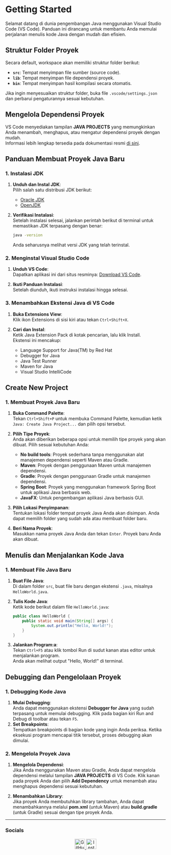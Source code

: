 # Getting Started

Selamat datang di dunia pengembangan Java menggunakan Visual Studio Code (VS Code). Panduan ini dirancang untuk membantu Anda memulai perjalanan menulis kode Java dengan mudah dan efisien.

## Struktur Folder Proyek

Secara default, workspace akan memiliki struktur folder berikut:

- **`src`**: Tempat menyimpan file sumber (source code).
- **`lib`**: Tempat menyimpan file dependensi proyek.
- **`bin`**: Tempat menyimpan hasil kompilasi secara otomatis.

Jika ingin menyesuaikan struktur folder, buka file `.vscode/settings.json` dan perbarui pengaturannya sesuai kebutuhan.

## Mengelola Dependensi Proyek

VS Code menyediakan tampilan **JAVA PROJECTS** yang memungkinkan Anda menambah, menghapus, atau mengatur dependensi proyek dengan mudah.  
Informasi lebih lengkap tersedia pada dokumentasi resmi [di sini](https://code.visualstudio.com/docs/java/java-project).

## Panduan Membuat Proyek Java Baru

### 1. Instalasi JDK

1. **Unduh dan Instal JDK**:  
   Pilih salah satu distribusi JDK berikut:
   - [Oracle JDK](https://www.oracle.com/java/technologies/javase-downloads.html)  
   - [OpenJDK](https://openjdk.org/)

2. **Verifikasi Instalasi**:  
   Setelah instalasi selesai, jalankan perintah berikut di terminal untuk memastikan JDK terpasang dengan benar:
   ```bash
   java -version
   ```
   Anda seharusnya melihat versi JDK yang telah terinstal.

### 2. Menginstal Visual Studio Code

1. **Unduh VS Code**:  
   Dapatkan aplikasi ini dari situs resminya: [Download VS Code](https://code.visualstudio.com).

2. **Ikuti Panduan Instalasi**:  
   Setelah diunduh, ikuti instruksi instalasi hingga selesai.

### 3. Menambahkan Ekstensi Java di VS Code

1. **Buka Extensions View**:  
   Klik ikon Extensions di sisi kiri atau tekan `Ctrl+Shift+X`.

2. **Cari dan Instal**:  
   Ketik Java Extension Pack di kotak pencarian, lalu klik Install.  
   Ekstensi ini mencakup:
   - Language Support for Java(TM) by Red Hat
   - Debugger for Java
   - Java Test Runner
   - Maven for Java
   - Visual Studio IntelliCode  



## Create New Project

### 1. Membuat Proyek Java Baru

1. **Buka Command Palette**:  
   Tekan `Ctrl+Shift+P` untuk membuka Command Palette, kemudian ketik `Java: Create Java Project...` dan pilih opsi tersebut.

2. **Pilih Tipe Proyek**:  
   Anda akan diberikan beberapa opsi untuk memilih tipe proyek yang akan dibuat. Pilih sesuai kebutuhan Anda:
   - **No build tools**: Proyek sederhana tanpa menggunakan alat manajemen dependensi seperti Maven atau Gradle.
   - **Maven**: Proyek dengan penggunaan Maven untuk manajemen dependensi.
   - **Gradle**: Proyek dengan penggunaan Gradle untuk manajemen dependensi.
   - **Spring Boot**: Proyek yang menggunakan framework Spring Boot untuk aplikasi Java berbasis web.
   - **JavaFX**: Untuk pengembangan aplikasi Java berbasis GUI.

3. **Pilih Lokasi Penyimpanan**:  
   Tentukan lokasi folder tempat proyek Java Anda akan disimpan. Anda dapat memilih folder yang sudah ada atau membuat folder baru.

4. **Beri Nama Proyek**:  
   Masukkan nama proyek Java Anda dan tekan `Enter`. Proyek baru Anda akan dibuat.



## Menulis dan Menjalankan Kode Java

### 1. Membuat File Java Baru

1. **Buat File Java**:  
   Di dalam folder `src`, buat file baru dengan ekstensi `.java`, misalnya `HelloWorld.java`.

2. **Tulis Kode Java**:  
   Ketik kode berikut dalam file `HelloWorld.java`:
   ```java
   public class HelloWorld {
       public static void main(String[] args) {
           System.out.println("Hello, World!");
       }
   }
   ```
3. **Jalankan Program:a**:  
   Tekan `Ctrl+F5` atau klik tombol Run di sudut kanan atas editor untuk menjalankan program.  
   Anda akan melihat output "Hello, World!" di terminal.  



## Debugging dan Pengelolaan Proyek

### 1. Debugging Kode Java

1. **Mulai Debugging**:  
    Anda dapat menggunakan ekstensi **Debugger for Java** yang sudah terpasang untuk memulai debugging. Klik pada bagian kiri Run and Debug di toolbar atau tekan `F5`.
2. **Set Breakpoints**:  
    Tempatkan breakpoints di bagian kode yang ingin Anda periksa. Ketika eksekusi program mencapai titik tersebut, proses debugging akan dimulai.

### 2. Mengelola Proyek Java

1. **Mengelola Dependensi**:  
    Jika Anda menggunakan Maven atau Gradle, Anda dapat mengelola dependensi melalui tampilan **JAVA PROJECTS** di VS Code. Klik kanan pada proyek Anda dan pilih **Add Dependency** untuk menambah atau menghapus dependensi sesuai kebutuhan.

2. **Menambahkan Library**:  
    Jika proyek Anda membutuhkan library tambahan, Anda dapat menambahkannya melalui **pom.xml** (untuk Maven) atau **build.gradle** (untuk Gradle) sesuai dengan tipe proyek Anda.        
---

<h3 align="left">Socials</h3>
<p align="center"> 
  <a href="https://www.github.com/Rafly1818" target="_blank" rel="noreferrer"> 
    <picture> 
      <source media="(prefers-color-scheme: dark)" srcset="https://raw.githubusercontent.com/danielcranney/readme-generator/main/public/icons/socials/github-dark.svg" /> 
      <source media="(prefers-color-scheme: light)" srcset="https://raw.githubusercontent.com/danielcranney/readme-generator/main/public/icons/socials/github.svg" /> 
      <img src="https://raw.githubusercontent.com/danielcranney/readme-generator/main/public/icons/socials/github.svg" width="32" height="32" alt="GitHub" /> 
    </picture> 
  </a> 
  <a href="http://www.instagram.com/flyyr_" target="_blank" rel="noreferrer"> 
    <picture> 
      <source media="(prefers-color-scheme: dark)" srcset="https://raw.githubusercontent.com/danielcranney/readme-generator/main/public/icons/socials/instagram-dark.svg" /> 
      <source media="(prefers-color-scheme: light)" srcset="https://raw.githubusercontent.com/danielcranney/readme-generator/main/public/icons/socials/instagram.svg" /> 
      <img src="https://raw.githubusercontent.com/danielcranney/readme-generator/main/public/icons/socials/instagram.svg" width="32" height="32" alt="Instagram" /> 
    </picture> 
  </a>
</p>